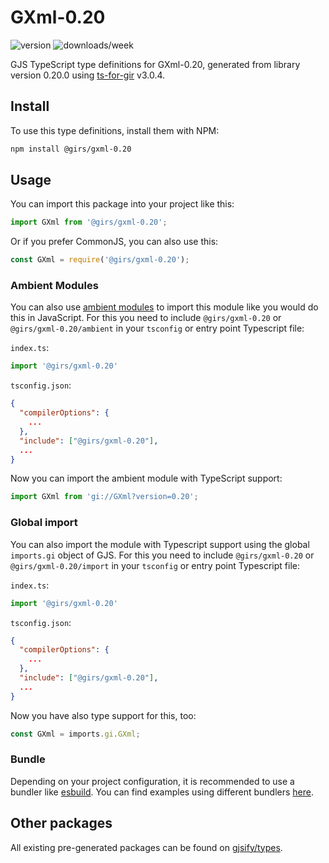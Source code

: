 
# GXml-0.20

![version](https://img.shields.io/npm/v/@girs/gxml-0.20)
![downloads/week](https://img.shields.io/npm/dw/@girs/gxml-0.20)


GJS TypeScript type definitions for GXml-0.20, generated from library version 0.20.0 using [ts-for-gir](https://github.com/gjsify/ts-for-gir) v3.0.4.


## Install

To use this type definitions, install them with NPM:
```bash
npm install @girs/gxml-0.20
```

## Usage

You can import this package into your project like this:
```ts
import GXml from '@girs/gxml-0.20';
```

Or if you prefer CommonJS, you can also use this:
```ts
const GXml = require('@girs/gxml-0.20');
```

### Ambient Modules

You can also use [ambient modules](https://github.com/gjsify/ts-for-gir/tree/main/packages/cli#ambient-modules) to import this module like you would do this in JavaScript.
For this you need to include `@girs/gxml-0.20` or `@girs/gxml-0.20/ambient` in your `tsconfig` or entry point Typescript file:

`index.ts`:
```ts
import '@girs/gxml-0.20'
```

`tsconfig.json`:
```json
{
  "compilerOptions": {
    ...
  },
  "include": ["@girs/gxml-0.20"],
  ...
}
```

Now you can import the ambient module with TypeScript support: 

```ts
import GXml from 'gi://GXml?version=0.20';
```

### Global import

You can also import the module with Typescript support using the global `imports.gi` object of GJS.
For this you need to include `@girs/gxml-0.20` or `@girs/gxml-0.20/import` in your `tsconfig` or entry point Typescript file:

`index.ts`:
```ts
import '@girs/gxml-0.20'
```

`tsconfig.json`:
```json
{
  "compilerOptions": {
    ...
  },
  "include": ["@girs/gxml-0.20"],
  ...
}
```

Now you have also type support for this, too:

```ts
const GXml = imports.gi.GXml;
```

### Bundle

Depending on your project configuration, it is recommended to use a bundler like [esbuild](https://esbuild.github.io/). You can find examples using different bundlers [here](https://github.com/gjsify/ts-for-gir/tree/main/examples).

## Other packages

All existing pre-generated packages can be found on [gjsify/types](https://github.com/gjsify/types).


